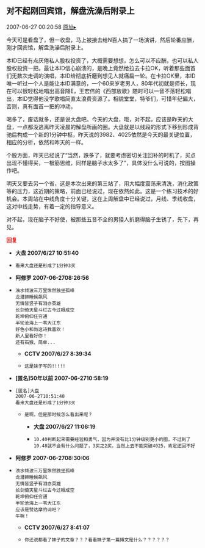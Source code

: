## 对不起刚回宾馆，解盘洗澡后附录上
2007-06-27 00:20:58
[原址▸](http://www.fxgan.com/chan_time/2007_01_06/554.htm)



 今天可是看盘了，但一收盘，马上被接去给N百人搞了一场演讲，然后轮番应酬，刚才回宾馆，解盘洗澡后附录上。


 


 本ID已经有点厌倦私人股权投资了，大概需要想想，怎么可以不应酬，也可以私人股权投资一把。最让本ID信心崩溃的，是晚上竟然给拉去卡拉OK，听着那些面首们无数次走调的演唱，本ID给彻底折磨到想见人就痛扁一轮。在卡拉OK里，本ID唯一听过一个人是能让本ID满意的，一个60来岁老男人，80年代初就是师长，现在可以很轻松地唱出高音降E，王宏伟的《西部放歌》随时可以一音不落轻松唱出，本ID觉得他没学歌唱简直太浪费资源了。相貌堂堂，特爷们，可惜年纪偏大，否则，真有面首一把的冲动。


 


 喝多了，废话就多，还是说大盘吧。今天的大盘，哦，对不起，应该是昨天的大盘，一点都没逃离昨天凌晨的解盘所画的圈。大盘就是以线段的形式下移到形成背驰后构成一个新的1分钟中枢，昨天说的3982、4025依然是今天的最关键位置，相应的分析，依然和昨天的一样。


 


 个股方面，昨天已经说了“当然，跌多了，就要考虑密切关注回补的时机了，买点出现不懂得买，一根筋思维，同样是脑子水太多了”，具体没什么可说的，按图操作吧。


 


 明天又要去另一个省，这是本次出来的第三站了，用大幅度震荡来清洗，消化政策等的压力，这近期的策略，前面已经说过，现在依然如此。这是一个练习技术的好机会。本周站在中线角度十分关键，这在上周解盘中已经说过，月线、季线收盘，这对中线走势，有着一定的指导意义。


 


 对不起，现在脑子不好使，被那些五音不全的男猿人折磨得脑子生锈了，先下，再见。


 


 


 





<font color='red'>**回复**</font>


- **大盘 2007/6/27 10:51:40**
- ```
  看来大盘还是形成了1分钟3买
  ```
- **阿修罗 2007-06-2708:26:56**
- ```
  浊水倾波三万里愀然独坐孤峰
  龙潜狮睡候飙风
  无情皆竖子有泪亦英雄
  长剑倚天星斗烂古今过眼成空
  乾坤俯仰任穷通
  半轮沧海上一苇大江东
  好色小和尚这诗我喜欢！
  新人里看好你！
  还有石猴、简单...
  ```
   - **CCTV 2007/6/27 8:39:34**
   - ```
     这是妹子写的!!!!!
     ```
- **[匿名]50年以前 2007-06-2710:58:19**
- ```
  [匿名]大盘
  2007-06-2710:51:40
  看来大盘还是形成了1分钟3买
  ```
   - ```
     是啊，但是那时候怎么看出来呢？
     ```
      - **大盘 2007/6/27 11:06:19**
      - ```
        10.40判断起来需要经验和勇气，因为并没有比1分钟级别更小的图，不过到了10.48就不会有什么问题了，3买之2买，当然上去不能突破4025，肯定还回不好
        ```
- **阿修罗 2007-06-2708:30:06**
- ```
  浊水倾波三万里愀然独坐孤峰
  龙潜狮睡候飙风
  无情皆竖子有泪亦英雄
  长剑倚天星斗烂古今过眼成空
  乾坤俯仰任穷通
  半轮沧海上一苇大江东
  应该是赞达摩的词吧？
  牛啊！
  ```
   - **CCTV 2007/6/27 8:41:07**
   - ```
     你还说都看了妹子的文章？？？看看妹子第一篇博文是什么？？？？？？
     ```
